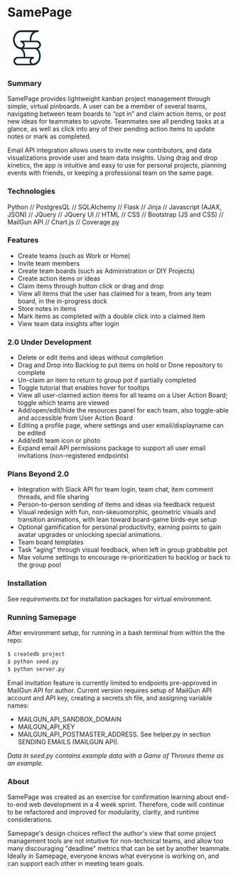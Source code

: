SamePage
========
![SamePage logo icon](/static/assets/icons/logo-88.png)

### Summary
SamePage provides lightweight kanban project management through simple, virtual pinboards. A user can be a member of several teams, navigating between team boards to “opt in” and claim action items, or post new ideas for teammates to upvote. Teammates see all pending tasks at a glance, as well as click into any of their pending action items to update notes or mark as completed.

Email API integration allows users to invite new contributors, and data visualizations provide user and team data insights. Using drag and drop kinetics, the app is intuitive and easy to use for personal projects, planning events with friends, or keeping a professional team on the same page.

### Technologies

Python   //   PostgresQL  //  SQLAlchemy  //  Flask  //  Jinja  //  Javascript (AJAX, JSON)  //  JQuery  //  JQuery UI  //  HTML  //  CSS  //  Bootstrap (JS and CSS) // MailGun API  //  Chart.js  //  Coverage.py

### Features
  - Create teams (such as Work or Home)
  - Invite team members
  - Create team boards (such as Administration or DIY Projects)
  - Create action items or ideas
  - Claim items through button click or drag and drop
  - View all items that the user has claimed for a team, from any team board, in the in-progress dock
  - Store notes in items
  - Mark items as completed with a double click into a claimed item
  - View team data insights after login

### 2.0 Under Development
  - Delete or edit items and ideas without completion
  - Drag and Drop into Backlog to put items on hold or Done repository to complete
  - Un-claim an item to return to group pot if partially completed
  - Toggle tutorial that enables hover for tooltips
  - View all user-claimed action items for all teams on a User Action Board; toggle which teams are viewed
  - Add/open/edit/hide the resources panel for each team, also toggle-able and accessible from User Action Board
  - Editing a profile page, where settings and user email/displayname can be edited
  - Add/edit team icon or photo
  - Expand email API permissions package to support all user email invitations (non-registered endpoints)

### Plans Beyond 2.0
- Integration with Slack API for team login, team chat, item comment threads, and file sharing
- Person-to-person sending of items and ideas via feedback request
- Visual redesign with fun, non-skeuomorphic, geometric visuals and transition animations, with lean toward board-game birds-eye setup
- Optional gamification for personal productivity, earning points to gain avatar upgrades or unlocking special animations.
- Team board templates
- Task "aging" through visual feedback, when left in group grabbable pot
- Max volume settings to encourage re-prioritization to backlog or back to the group pool

### Installation

See *requirements.txt* for installation packages for virtual environment.

### Running Samepage
After environment setup, for running in a bash terminal from within the the repo:
```sh
$ createdb project
$ python seed.py      
$ python server.py
```
Email invitation feature is currently limited to endpoints pre-approved in MailGun API for author. Current version requires setup of MailGun API account and API key, creating a secrets.sh file, and assigning variable names:
- MAILGUN_API_SANDBOX_DOMAIN 
- MAILGUN_API_KEY
- MAILGUN_API_POSTMASTER_ADDRESS. 
See helper.py in section SENDING EMAILS (MAILGUN API).

*Data in seed.py contains example data with a Game of Thrones theme as an example.*

### About

SamePage was created as an exercise for confirmation learning about end-to-end web development in a 4 week sprint. Therefore, code will continue to be refactored and improved for modularity, clarity, and runtime considerations. 

Samepage's design choices reflect the author's view that some project management tools are not intuitive for non-technical teams, and allow too many discouraging "deadline" metrics that can be set by another teammate. Ideally in Samepage, everyone knows what everyone is working on, and can support each other in meeting team goals.
